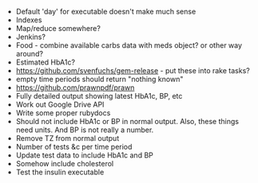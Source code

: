 * Default 'day' for executable doesn't make much sense
* Indexes
* Map/reduce somewhere?
* Jenkins?
* Food - combine available carbs data with meds object? or other way around?
* Estimated HbA1c?
* https://github.com/svenfuchs/gem-release - put these into rake tasks?
* empty time periods should return "nothing known" 
* https://github.com/prawnpdf/prawn
* Fully detailed output showing latest HbA1c, BP, etc
* Work out Google Drive API
* Write some proper rubydocs
* Should not include HbA1c or BP in normal output. Also, these things need units. And BP is not really a number.
* Remove TZ from normal output
* Number of tests &c per time period
* Update test data to include HbA1c and BP
* Somehow include cholesterol
* Test the insulin executable
